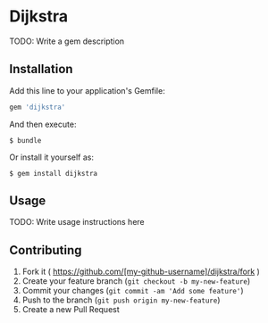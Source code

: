 # Dijkstra

TODO: Write a gem description

## Installation

Add this line to your application's Gemfile:

```ruby
gem 'dijkstra'
```

And then execute:

    $ bundle

Or install it yourself as:

    $ gem install dijkstra

## Usage

TODO: Write usage instructions here

## Contributing

1. Fork it ( https://github.com/[my-github-username]/dijkstra/fork )
2. Create your feature branch (`git checkout -b my-new-feature`)
3. Commit your changes (`git commit -am 'Add some feature'`)
4. Push to the branch (`git push origin my-new-feature`)
5. Create a new Pull Request
